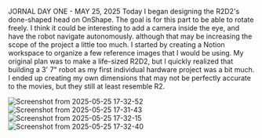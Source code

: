 JORNAL DAY ONE - MAY 25, 2025
Today I began designing the R2D2's done-shaped head on OnShape. The goal is for this part to be able to rotate freely. I think it could be interesting to add a camera inside the eye, and have the robot navigate autonomously. although that may be increasing the scope of the project a little too much. I started by creating a Notion workspace to organize a few reference images that I would be using. My original plan was to make a life-sized R2D2, but I quickly realized that building a 3' 7" robot as my first individual hardware project was a bit much. I ended up creating my own dimensions that may not be perfectly accurate to the movies, but they still at least resemble R2.


![Screenshot from 2025-05-25 17-32-52](https://github.com/user-attachments/assets/6b471065-405f-43cc-8996-e4ce6e60cfdf)
![Screenshot from 2025-05-25 17-31-43](https://github.com/user-attachments/assets/4ce9bd67-c599-4806-b2d8-532c8db6eb37)
![Screenshot from 2025-05-25 17-32-15](https://github.com/user-attachments/assets/1c360bbb-9dc7-4a4e-9855-0f8cb7b601e3)
![Screenshot from 2025-05-25 17-32-40](https://github.com/user-attachments/assets/b1f8f39d-9f82-46d3-ba7b-30a22dda5946)
